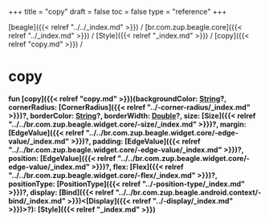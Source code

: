 +++
title = "copy"
draft = false
toc = false
type = "reference"
+++

[beagle]({{< relref "../../_index.md" >}}) / [br.com.zup.beagle.core]({{< relref "../_index.md" >}}) / [Style]({{< relref "_index.md" >}}) / [copy]({{< relref "copy.md" >}}) / 



# copy  
  
<b><b>fun [copy]({{< relref "copy.md" >}})(backgroundColor: [String](https://kotlinlang.org/api/latest/jvm/stdlib/kotlin/-string/index.html)?, cornerRadius: [CornerRadius]({{< relref "../-corner-radius/_index.md" >}})?, borderColor: [String](https://kotlinlang.org/api/latest/jvm/stdlib/kotlin/-string/index.html)?, borderWidth: [Double](https://kotlinlang.org/api/latest/jvm/stdlib/kotlin/-double/index.html)?, size: [Size]({{< relref "../../br.com.zup.beagle.widget.core/-size/_index.md" >}})?, margin: [EdgeValue]({{< relref "../../br.com.zup.beagle.widget.core/-edge-value/_index.md" >}})?, padding: [EdgeValue]({{< relref "../../br.com.zup.beagle.widget.core/-edge-value/_index.md" >}})?, position: [EdgeValue]({{< relref "../../br.com.zup.beagle.widget.core/-edge-value/_index.md" >}})?, flex: [Flex]({{< relref "../../br.com.zup.beagle.widget.core/-flex/_index.md" >}})?, positionType: [PositionType]({{< relref "../-position-type/_index.md" >}})?, display: [Bind]({{< relref "../../br.com.zup.beagle.android.context/-bind/_index.md" >}})<[Display]({{< relref "../-display/_index.md" >}})>?): [Style]({{< relref "_index.md" >}})</b></b>  



